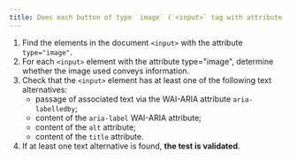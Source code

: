 ```yaml
---
title: Does each button of type `image` (`<input>` tag with attribute `type="image"`) have a [text alternative](#text-alternative-image)?
---
```


1. Find the elements in the document `<input>` with the attribute `type="image"`.
2. For each `<input>` element with the attribute type="image", determine whether the image used conveys information.
3. Check that the `<input>` element has at least one of the following text alternatives:
   - passage of associated text via the WAI-ARIA attribute `aria-labelledby`;
   - content of the `aria-label` WAI-ARIA attribute;
   - content of the `alt` attribute;
   - content of the `title` attribute.
4. If at least one text alternative is found, **the test is validated**.

